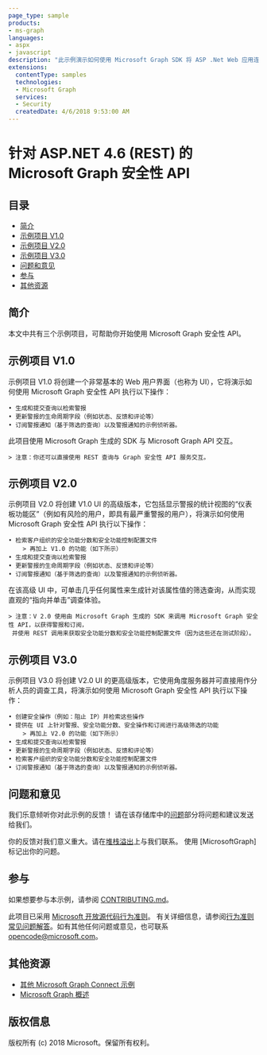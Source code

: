 ```yaml
---
page_type: sample
products:
- ms-graph
languages:
- aspx
- javascript
description: "此示例演示如何使用 Microsoft Graph SDK 将 ASP .Net Web 应用连接到安全性 API。"
extensions:
  contentType: samples
  technologies:
  - Microsoft Graph 
  services:
  - Security
  createdDate: 4/6/2018 9:53:00 AM
---
```

# 针对 ASP.NET 4.6 (REST) 的 Microsoft Graph 安全性 API

## 目录

* [简介](#introduction)
* [示例项目 V1.0](#sample-project-v1.0)
* [示例项目 V2.0](#sample-project-v2.0)
* [示例项目 V3.0](#sample-project-v3.0)
* [问题和意见](#questions-and-comments)
* [参与](#contributing)
* [其他资源](#additional-resources)

## 简介

本文中共有三个示例项目，可帮助你开始使用 Microsoft Graph 安全性 API。

## 示例项目 V1.0

示例项目 V1.0 将创建一个非常基本的 Web 用户界面（也称为 UI），它将演示如何使用 Microsoft Graph 安全性 API 执行以下操作：

	• 生成和提交查询以检索警报
	• 更新警报的生命周期字段（例如状态、反馈和评论等）
	• 订阅警报通知（基于筛选的查询）以及警报通知的示例侦听器。
此项目使用 Microsoft Graph 生成的 SDK 与 Microsoft Graph API 交互。
	  
	> 注意：你还可以直接使用 REST 查询与 Graph 安全性 API 服务交互。

## 示例项目 V2.0

示例项目 V2.0 将创建 V1.0 UI 的高级版本，它包括显示警报的统计视图的“仪表板功能区”（例如有风险的用户，即具有最严重警报的用户），将演示如何使用 Microsoft Graph 安全性 API 执行以下操作：

	• 检索客户组织的安全功能分数和安全功能控制配置文件
	    > 再加上 V1.0 的功能（如下所示）
	• 生成和提交查询以检索警报
	• 更新警报的生命周期字段（例如状态、反馈和评论等）
	• 订阅警报通知（基于筛选的查询）以及警报通知的示例侦听器。

在该高级 UI 中，可单击几乎任何属性来生成针对该属性值的筛选查询，从而实现直观的“指向并单击”调查体验。

	> 注意：V 2.0 使用由 Microsoft Graph 生成的 SDK 来调用 Microsoft Graph 安全性 API，以获得警报和订阅，
	 并使用 REST 调用来获取安全功能分数和安全功能控制配置文件（因为这些还在测试阶段）。


## 示例项目 V3.0

示例项目 V3.0 将创建 V2.0 UI 的更高级版本，它使用角度服务器并可直接用作分析人员的调查工具，将演示如何使用 Microsoft Graph 安全性 API 执行以下操作：

	• 创建安全操作（例如：阻止 IP）并检索这些操作 
	• 提供在 UI 上针对警报、安全功能分数、安全操作和订阅进行高级筛选的功能
	    > 再加上 V2.0 的功能（如下所示）
	• 生成和提交查询以检索警报
	• 更新警报的生命周期字段（例如状态、反馈和评论等）
	• 检索客户组织的安全功能分数和安全功能控制配置文件
	• 订阅警报通知（基于筛选的查询）以及警报通知的示例侦听器。


## 问题和意见

我们乐意倾听你对此示例的反馈！
请在该存储库中的[问题](https://github.com/microsoftgraph/aspnet-connect-rest-sample/issues)部分将问题和建议发送给我们。

你的反馈对我们意义重大。请在[堆栈溢出](https://stackoverflow.com/questions/tagged/microsoftgraph)上与我们联系。
使用 [MicrosoftGraph] 标记出你的问题。

## 参与 ##

如果想要参与本示例，请参阅 [CONTRIBUTING.md](CONTRIBUTING.md)。

此项目已采用 [Microsoft 开放源代码行为准则](https://opensource.microsoft.com/codeofconduct/)。
有关详细信息，请参阅[行为准则常见问题解答](https://opensource.microsoft.com/codeofconduct/faq/)。如有其他任何问题或意见，也可联系 [opencode@microsoft.com](mailto:opencode@microsoft.com)。

## 其他资源

- [其他 Microsoft Graph Connect 示例](https://github.com/MicrosoftGraph?utf8=%E2%9C%93&query=-Connect)
- [Microsoft Graph 概述](https://graph.microsoft.io)

## 版权信息
版权所有 (c) 2018 Microsoft。保留所有权利。



